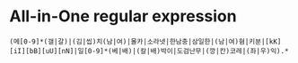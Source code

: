 # All-in-One regular expression
```
(메[0-9]*(갤|갈)|(김|씹)치(남|여)|몰카|소라넷|한남충|삼일한|(남|여)혐|키분|[kK][iI][bB][uU][nN]|일[0-9]*(베|배)|(칼|배)박이|도검난무|(깡|칸)코레|(좌|우)익).*
```

